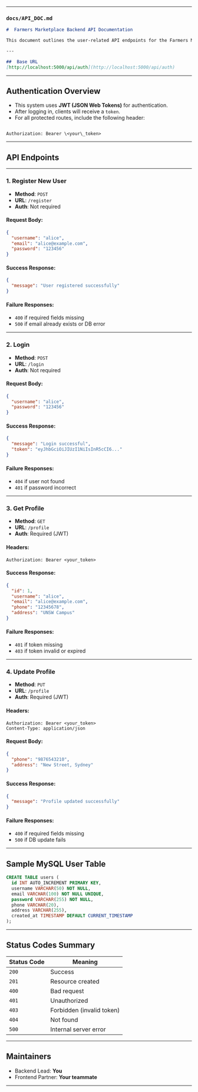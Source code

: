 
---

###  `docs/API_DOC.md`

```md
#  Farmers Marketplace Backend API Documentation

This document outlines the user-related API endpoints for the Farmers Marketplace backend service. All endpoints return JSON responses.

---

##  Base URL
[http://localhost:5000/api/auth](http://localhost:5000/api/auth)

```


---

##  Authentication Overview

- This system uses **JWT (JSON Web Tokens)** for authentication.
- After logging in, clients will receive a `token`.
- For all protected routes, include the following header:

```

Authorization: Bearer \<your\_token>

````

---

##  API Endpoints

---

###  1. Register New User

- **Method**: `POST`
- **URL**: `/register`
- **Auth**:  Not required

#### Request Body:

```json
{
  "username": "alice",
  "email": "alice@example.com",
  "password": "123456"
}
````

#### Success Response:

```json
{
  "message": "User registered successfully"
}
```

#### Failure Responses:

* `400` if required fields missing
* `500` if email already exists or DB error

---

###  2. Login

* **Method**: `POST`
* **URL**: `/login`
* **Auth**:  Not required

#### Request Body:

```json
{
  "username": "alice",
  "password": "123456"
}
```

#### Success Response:

```json
{
  "message": "Login successful",
  "token": "eyJhbGciOiJIUzI1NiIsInR5cCI6..."
}
```

#### Failure Responses:

* `404` if user not found
* `401` if password incorrect

---

###  3. Get Profile

* **Method**: `GET`
* **URL**: `/profile`
* **Auth**:  Required (JWT)

#### Headers:

```
Authorization: Bearer <your_token>
```

#### Success Response:

```json
{
  "id": 1,
  "username": "alice",
  "email": "alice@example.com",
  "phone": "12345678",
  "address": "UNSW Campus"
}
```

#### Failure Responses:

* `401` if token missing
* `403` if token invalid or expired

---

###  4. Update Profile

* **Method**: `PUT`
* **URL**: `/profile`
* **Auth**:  Required (JWT)

#### Headers:

```
Authorization: Bearer <your_token>
Content-Type: application/json
```

#### Request Body:

```json
{
  "phone": "9876543210",
  "address": "New Street, Sydney"
}
```

#### Success Response:

```json
{
  "message": "Profile updated successfully"
}
```

#### Failure Responses:

* `400` if required fields missing
* `500` if DB update fails

---

##  Sample MySQL User Table

```sql
CREATE TABLE users (
  id INT AUTO_INCREMENT PRIMARY KEY,
  username VARCHAR(50) NOT NULL,
  email VARCHAR(100) NOT NULL UNIQUE,
  password VARCHAR(255) NOT NULL,
  phone VARCHAR(20),
  address VARCHAR(255),
  created_at TIMESTAMP DEFAULT CURRENT_TIMESTAMP
);
```

---

##  Status Codes Summary

| Status Code | Meaning                   |
| ----------- | ------------------------- |
| `200`       | Success                   |
| `201`       | Resource created          |
| `400`       | Bad request               |
| `401`       | Unauthorized              |
| `403`       | Forbidden (invalid token) |
| `404`       | Not found                 |
| `500`       | Internal server error     |

---

##  Maintainers

* Backend Lead: **You**
* Frontend Partner: **Your teammate**

---

